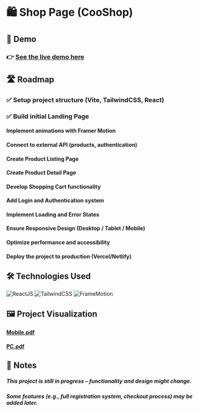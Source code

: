 # 🛍️ Shop Page (CooShop)

## 🚀 Demo

### 👉 [See the live demo here](https://cooshop.netlify.app/)

## 🛣️ Roadmap

### ✅ Setup project structure (Vite, TailwindCSS, React)

### ✅ Build initial Landing Page

#### Implement animations with Framer Motion

#### Connect to external API (products, authentication)

#### Create Product Listing Page

#### Create Product Detail Page

#### Develop Shopping Cart functionality

#### Add Login and Authentication system

#### Implement Loading and Error States

#### Ensure Responsive Design (Desktop / Tablet / Mobile)

#### Optimize performance and accessibility

#### Deploy the project to production (Vercel/Netlify)

## 🛠️ Technologies Used

![ReactJS](https://img.shields.io/badge/react-19.1-61DBFB?style=for-the-badge&logo=react&logoColor=white)
![TailwindCSS](https://img.shields.io/badge/TailwindCSS-38bdf8?style=for-the-badge&logo=tailwindcss&logoColor=white)
![FrameMotion](https://img.shields.io/badge/FrameMotion-yellow?style=for-the-badge)

## 🖼️ Project Visualization

#### [Mobile.pdf](File/Mobile.pdf)

#### [PC.pdf](File/PC.pdf)

## 📌 Notes

##### This project is still in progress – functionality and design might change.

##### Some features (e.g., full registration system, checkout process) may be added later.
